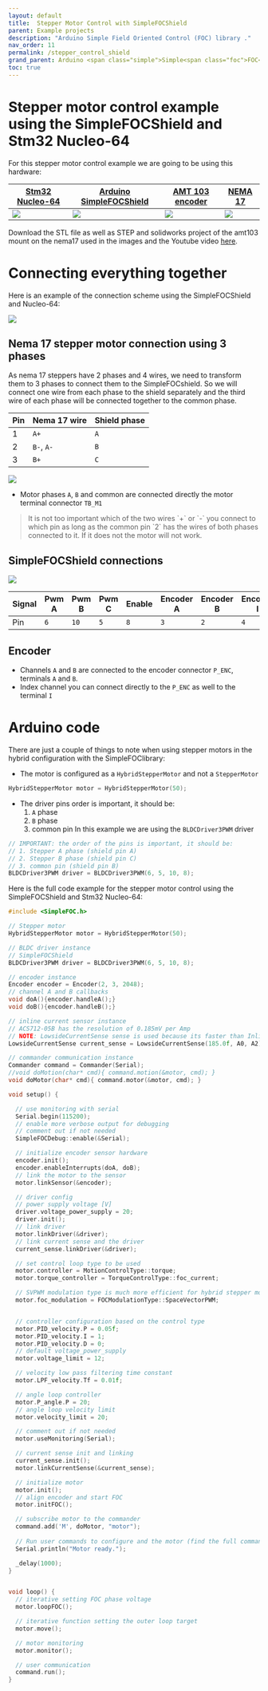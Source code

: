 ```yaml
---
layout: default
title:  Stepper Motor Control with SimpleFOCShield
parent: Example projects
description: "Arduino Simple Field Oriented Control (FOC) library ."
nav_order: 11
permalink: /stepper_control_shield
grand_parent: Arduino <span class="simple">Simple<span class="foc">FOC</span>library</span> 
toc: true
---
```




# Stepper motor control example<br>using the <span class="simple">Simple<span class="foc">FOC</span>Shield</span> and Stm32 Nucleo-64
For this stepper motor control example we are going to be using this hardware:

[Stm32 Nucleo-64](https://www.mouser.fr/ProductDetail/STMicroelectronics/NUCLEO-F446RE?qs=%2Fha2pyFaduj0LE%252BzmDN2WNd7nDNNMR7%2Fr%2FThuKnpWrd0IvwHkOHrpg%3D%3D) | [Arduino <span class="simple">Simple<span class="foc">FOC</span>Shield</span>](arduino_simplefoc_shield_showcase)  | [AMT 103 encoder](https://www.mouser.fr/ProductDetail/CUI-Devices/AMT103-V?qs=%2Fha2pyFaduiAsBlScvLoAWHUnKz39jAIpNPVt58AQ0PVb84dpbt53g%3D%3D) | [NEMA 17](https://www.ebay.com/itm/Nema-17-Stepper-Motor-Bipolar-2A-59Ncm-83-6oz-in-48mm-Body-4-lead-3D-Printer-CNC/282285186801?hash=item41b9821ef1:g:7dUAAOSwEzxYSl25)
--- | --- | --- | --- 
<img src="extras/Images/nucleo.jpg" class="imgtable150"> |   <img src="extras/Images/shield_to_v13.jpg" class="imgtable150">  | <img src="extras/Images/enc1.png" class="imgtable150">  | <img src="extras/Images/nema17_2.jpg" class="imgtable150"> 

Download the STL file as well as STEP and solidworks project of the amt103 mount on the nema17 used in the images and the Youtube video [here](extras/nema17_encoder_mount.zip).

# Connecting everything together

Here is an example of the connection scheme using the SimpleFOCShield and Nucleo-64: 

<p><img src="extras/Images/hybrid_shield.jpg" class="img400"></p>


## Nema 17 stepper motor connection using 3 phases 
As nema 17 steppers have 2 phases and 4 wires, we need to transform them to 3 phases to connect them to the <span class="simple">Simple<span class="foc">FOC</span>shield</span>. So we will connect one wire from each phase to the shield separately and the third wire of each phase will be connected together to the common phase. 

Pin | Nema 17 wire | Shield phase
--- | --- | ---
1 | `A+`  | `A`
2 | `B-`, `A-` | `B`
3 | `B+`  | `C`

<p><img src="extras/Images/connector.jpg" class="img300"></p>

- Motor phases `A`, `B` and common are connected directly the motor terminal connector `TB_M1`

<blockquote class="info" markdown="1">
It is not too important which of the two wires `+` or `-` you connect to which pin as long as the common pin `2` has the wires of both phases connected to it. If it does not the motor will not work. 
</blockquote>

## SimpleFOCShield connections

<p><img src="extras/Images/shield_config_hybrid.jpg" class="img200"></p>

Signal | Pwm A | Pwm B | Pwm C | Enable | Encoder A | Encoder B | Encoder I | Current A | Current B
--- | - | - | - | - | - | - | - | - | - 
Pin | `6` | `10` | `5` | `8` | `3` | `2`| `4`|`A0` | `A2` 

## Encoder 
- Channels `A` and `B` are connected to the encoder connector `P_ENC`, terminals `A` and `B`. 
- Index channel you can connect directly to the `P_ENC` as well to the terminal `I`



# Arduino code


There are just a couple of things to note when using stepper motors in the hybrid configuration with the <span class="simple">Simple<span class="foc">FOC</span>library</span>:
- The motor is configured as a `HybridStepperMotor` and not a `StepperMotor`

```cpp
HybridStepperMotor motor = HybridStepperMotor(50);
```

- The driver pins order is important, it should be:
  1. `A` phase 
  2. `B` phase 
  3. common pin 
  In this example we are using the `BLDCDriver3PWM` driver

```cpp
// IMPORTANT: the order of the pins is important, it should be:
// 1. Stepper A phase (shield pin A)
// 2. Stepper B phase (shield pin C)
// 3. common pin (shield pin B)
BLDCDriver3PWM driver = BLDCDriver3PWM(6, 5, 10, 8);
``` 

Here is the full code example for the stepper motor control using the <span class="simple">Simple<span class="foc">FOC</span>Shield</span> and Stm32 Nucleo-64:

```cpp
#include <SimpleFOC.h>

// Stepper motor
HybridStepperMotor motor = HybridStepperMotor(50);

// BLDC driver instance 
// SimpleFOCShield 
BLDCDriver3PWM driver = BLDCDriver3PWM(6, 5, 10, 8);

// encoder instance
Encoder encoder = Encoder(2, 3, 2048);
// channel A and B callbacks
void doA(){encoder.handleA();}
void doB(){encoder.handleB();}

// inline current sensor instance
// ACS712-05B has the resolution of 0.185mV per Amp
// NOTE: LowsideCurrentSense sense is used because its faster than InlineCurrentSense class
LowsideCurrentSense current_sense = LowsideCurrentSense(185.0f, A0, A2);

// commander communication instance
Commander command = Commander(Serial);
//void doMotion(char* cmd){ command.motion(&motor, cmd); }
void doMotor(char* cmd){ command.motor(&motor, cmd); }

void setup() {

  // use monitoring with serial 
  Serial.begin(115200);
  // enable more verbose output for debugging
  // comment out if not needed
  SimpleFOCDebug::enable(&Serial);

  // initialize encoder sensor hardware
  encoder.init();
  encoder.enableInterrupts(doA, doB);
  // link the motor to the sensor
  motor.linkSensor(&encoder);

  // driver config
  // power supply voltage [V]
  driver.voltage_power_supply = 20;
  driver.init();
  // link driver
  motor.linkDriver(&driver);
  // link current sense and the driver
  current_sense.linkDriver(&driver);

  // set control loop type to be used
  motor.controller = MotionControlType::torque;
  motor.torque_controller = TorqueControlType::foc_current;

  // SVPWM modulation type is much more efficient for hybrid stepper motors
  motor.foc_modulation = FOCModulationType::SpaceVectorPWM;


  // controller configuration based on the control type
  motor.PID_velocity.P = 0.05f;
  motor.PID_velocity.I = 1;
  motor.PID_velocity.D = 0;
  // default voltage_power_supply
  motor.voltage_limit = 12;

  // velocity low pass filtering time constant
  motor.LPF_velocity.Tf = 0.01f;

  // angle loop controller
  motor.P_angle.P = 20;
  // angle loop velocity limit
  motor.velocity_limit = 20;

  // comment out if not needed
  motor.useMonitoring(Serial);

  // current sense init and linking
  current_sense.init();
  motor.linkCurrentSense(&current_sense);

  // initialize motor
  motor.init();
  // align encoder and start FOC
  motor.initFOC();

  // subscribe motor to the commander
  command.add('M', doMotor, "motor");
  
  // Run user commands to configure and the motor (find the full command list in docs.simplefoc.com)
  Serial.println("Motor ready.");

  _delay(1000);
}


void loop() {
  // iterative setting FOC phase voltage
  motor.loopFOC();

  // iterative function setting the outer loop target
  motor.move();

  // motor monitoring
  motor.monitor();

  // user communication
  command.run();
}
```